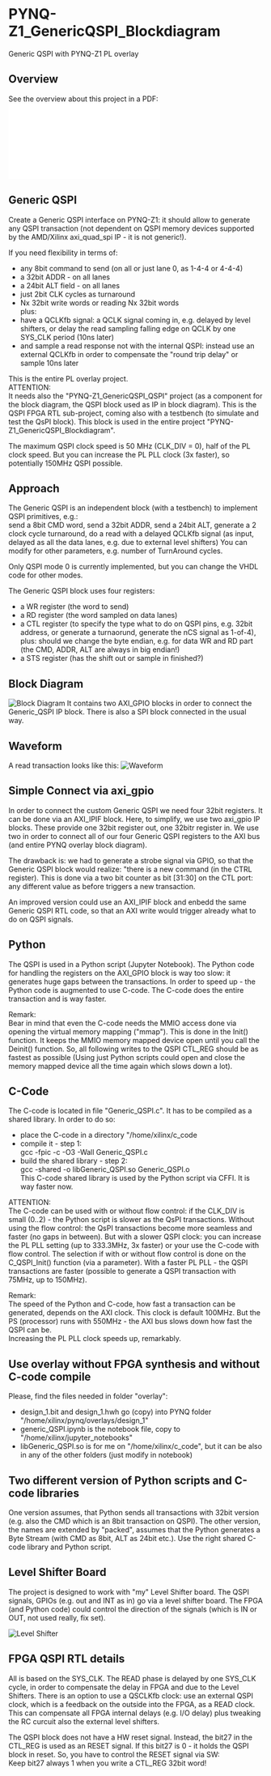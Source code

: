 # PYNQ-Z1_GenericQSPI_Blockdiagram
 Generic QSPI with PYNQ-Z1 PL overlay

## Overview
See the overview about this project in a PDF:<br>
![PDF](./PYNQ_Overview_public.pdf)

## Generic QSPI
Create a Generic QSPI interface on PYNQ-Z1: it should allow to generate
any QSPI transaction (not dependent on QSPI memory devices supported by
the AMD/Xilinx axi_quad_spi IP - it is not generic!).

If you need flexibility in terms of:
* any 8bit command to send (on all or just lane 0, as 1-4-4 or 4-4-4)
* a 32bit ADDR - on all lanes
* a 24bit ALT field - on all lanes
* just 2bit CLK cycles as turnaround
* Nx 32bit write words or reading Nx 32bit words<br>
plus:<br>
* have a QCLKfb signal: a QCLK signal coming in, e.g. delayed by level shifters,
  or delay the read sampling falling edge on QCLK by one SYS_CLK period (10ns later)
* and sample a read response not with the internal QSPI: instead use an
  external QCLKfb in order to compensate the "round trip delay" or sample 10ns later

This is the entire PL overlay project.<br>
ATTENTION:<br>
It needs also the "PYNQ-Z1_GenericQSPI_QSPI" project (as a component for
the block diagram, the QSPI block used as IP in block diagram).
This is the QSPI FPGA RTL sub-project, coming also with a testbench (to simulate and test the QsPI block).
This block is used in the entire project "PYNQ-Z1_GenericQSPI_Blockdiagram".

The maximum QSPI clock speed is 50 MHz (CLK_DIV = 0), half of the PL clock speed.
But you can increase the PL PLL clock (3x faster), so potentially 150MHz QSPI possible.

## Approach
The Generic QSPI is an independent block (with a testbench) to implement
QSPI primitives, e.g.:<br>
send a 8bit CMD word, send a 32bit ADDR, send a 24bit
ALT, generate a 2 clock cycle turnaround, do a read with a delayed QCLKfb signal
(as input, delayed as all the data lanes, e.g. due to external level shifters)
You can modify for other parameters, e.g. number of TurnAround cycles.

Only QSPI mode 0 is currently implemented, but you can change the VHDL code for other modes.

The Generic QSPI block uses four registers:
* a WR register (the word to send)
* a RD register (the word sampled on data lanes)
* a CTL register (to specify the type what to do on QSPI pins, e.g. 32bit address,
  or generate a turnaorund, generate the nCS signal as 1-of-4), plus: should we change the byte endian,
  e.g. for data WR and RD part (the CMD, ADDR, ALT are always in big endian!)
* a STS register (has the shift out or sample in finished?)

## Block Diagram
![Block Diagram](./PYNQ-Z1_QSPI/design_1.png)
It contains two AXI_GPIO blocks in order to connect the Generic_QSPI IP block.
There is also a SPI block connected in the usual way.

## Waveform
A read transaction looks like this:
![Waveform](./PYNQ-Z1_QSPI/PYNQ_QSPI_RD.png)

## Simple Connect via axi_gpio
In order to connect the custom Generic QSPI we need four 32bit registers.
It can be done via an AXI_IPIF block.
Here, to simplify, we use two axi_gpio IP blocks. These provide one 32bit register
out, one 32bitr register in.
We use two in order to connect all of our four Generic QSPI registers to the AXI bus (and entire PYNQ overlay block diagram).

The drawback is: we had to generate a strobe signal via GPIO, so that the
Generic QSPI block would realize: "there is a new command (in the CTRL register).
This is done via a two bit counter as bit [31:30] on the CTL port: any different value as before triggers a new transaction.

An improved version could use an AXI_IPIF block and enbedd the same Generic QSPI
RTL code, so that an AXI write would trigger already what to do on QSPI signals.

## Python
The QSPI is used in a Python script (Jupyter Notebook). The Python code for handling the registers
on the AXI_GPIO block is way too slow: it generates huge gaps between the transactions.
In order to speed up - the Python code is augmented to use C-code. The C-code does the entire transaction and is
way faster.<br>

Remark:<br>
Bear in mind that even the C-code needs the MMIO access done via opening the virtual memory mapping ("mmap").
This is done in the Init() function. It keeps the MMIO memory mapped device open until you call the Deinit() function.
So, all following writes to the QSPI CTL_REG should be as fastest as possible (Using just Python scripts could open and close
the memory mapped device all the time again which slows down a lot).

## C-Code
The C-code is located in file "Generic_QSPI.c". It has to be compiled as a shared library.
In order to do so:
* place the C-code in a directory "/home/xilinx/c_code
* compile it - step 1:<br>
  gcc -fpic -c -O3 -Wall Generic_QSPI.c
* build the shared library - step 2:<br>
  gcc -shared -o libGeneric_QSPI.so Generic_QSPI.o<br>
This C-code shared library is used by the Python script via CFFI.
It is way faster now.<br>

ATTENTION:<br>
The C-code can be used with or without flow control: if the CLK_DIV is small (0..2) - the Python script is slower as the QsPI transactions.
Without using the flow control: the QsPI transactions become more seamless and faster (no gaps in between).
But with a slower QSPI clock: you can increase the PL PLL setting (up to 333.3MHz, 3x faster) or your use the C-code with flow control.
The selection if with or without flow control is done on the C_QSPI_Init() function (via a parameter).
With a faster PL PLL - the QSPI transactions are faster (possible to generate a QSPI transaction with 75MHz, up to 150MHz).

Remark:<br>
The speed of the Python and C-code, how fast a transaction can be generated, depends on the AXI clock. This clock is default 100MHz.
But the PS (processor) runs with 550MHz - the AXI bus slows down how fast the QSPI can be.<br>
Increasing the PL PLL clock speeds up, remarkably.

## Use overlay without FPGA synthesis and without C-code compile
Please, find the files needed in folder "overlay":
* design_1.bit and design_1.hwh go (copy) into PYNQ folder "/home/xilinx/pynq/overlays/design_1"
* generic_QSPI.ipynb is the notebook file, copy to "/home/xilinx/jupyter_notebooks"
* libGeneric_QSPI.so is for me on "/home/xilinx/c_code", but it can be also in any of the other folders (just modify in notebook)

## Two different version of Python scripts and C-code libraries
One version assumes, that Python sends all transactions with 32bit version (e.g. also the CMD which is an 8bit transaction on QSPI).
The other version, the names are extended by "packed", assumes that the Python generates a Byte Stream (with CMD as 8bit, ALT as 24bit etc.).
Use the right shared C-code library and Python script.

## Level Shifter Board
The project is designed to work with "my" Level Shifter board.
The QSPI signals, GPIOs (e.g. out and INT as in) go via a level shifter board.
The FPGA (and Python code) could control the direction of the signals (which is IN or OUT, not used really, fix set).

![Level Shifter](./PYNQ-Z1_QSPI/PYNQ_LS.jpg)

## FPGA QSPI RTL details
All is based on the SYS_CLK. The READ phase is delayed by one SYS_CLK cycle, in order to compensate the delay in FPGA and due to the
Level Shifters.
There is an option to use a QSCLKfb clock: use an external QSPI clock, which is a feedback on the outside into the FPGA, as a READ clock.
This can compensate all FPGA internal delays (e.g. I/O delay) plus tweaking the RC curcuit also the external level shifters.

The QSPI block does not have a HW reset signal. Instead, the bit27 in the CTL_REG is used as an RESET signal.
If this bit27 is 0 - it holds the QSPI block in reset. So, you have to control the RESET signal via SW:<br>
Keep bit27 always 1 when you write a CTL_REG 32bit word!

